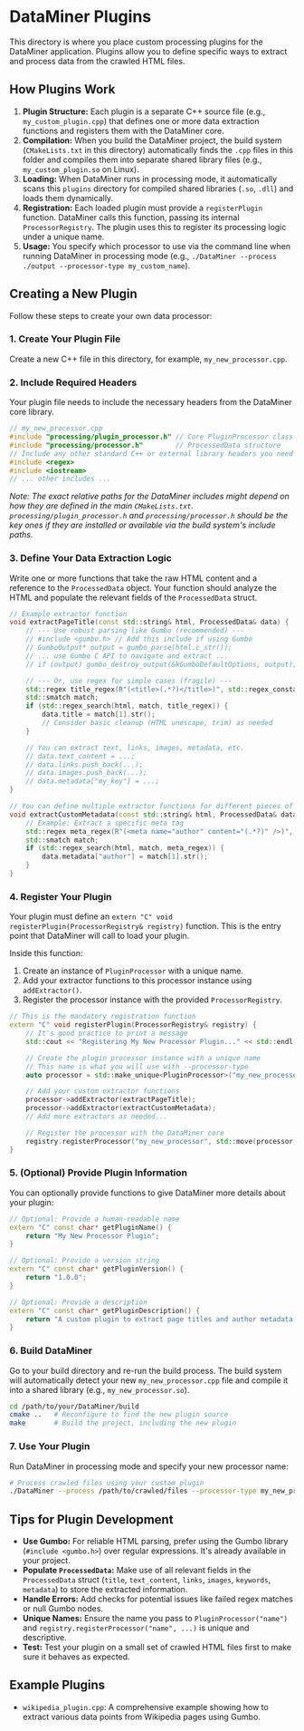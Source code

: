 
# DataMiner Plugins

This directory is where you place custom processing plugins for the DataMiner application. Plugins allow you to define specific ways to extract and process data from the crawled HTML files.

## How Plugins Work

1.  **Plugin Structure:** Each plugin is a separate C++ source file (e.g., `my_custom_plugin.cpp`) that defines one or more data extraction functions and registers them with the DataMiner core.
2.  **Compilation:** When you build the DataMiner project, the build system (`CMakeLists.txt` in this directory) automatically finds the `.cpp` files in this folder and compiles them into separate shared library files (e.g., `my_custom_plugin.so` on Linux).
3.  **Loading:** When DataMiner runs in processing mode, it automatically scans this `plugins` directory for compiled shared libraries (`.so`, `.dll`) and loads them dynamically.
4.  **Registration:** Each loaded plugin must provide a `registerPlugin` function. DataMiner calls this function, passing its internal `ProcessorRegistry`. The plugin uses this to register its processing logic under a unique name.
5.  **Usage:** You specify which processor to use via the command line when running DataMiner in processing mode (e.g., `./DataMiner --process ./output --processor-type my_custom_name`).

## Creating a New Plugin

Follow these steps to create your own data processor:

### 1. Create Your Plugin File

Create a new C++ file in this directory, for example, `my_new_processor.cpp`.

### 2. Include Required Headers

Your plugin file needs to include the necessary headers from the DataMiner core library.

```cpp
// my_new_processor.cpp
#include "processing/plugin_processor.h" // Core PluginProcessor class
#include "processing/processor.h"        // ProcessedData structure
// Include any other standard C++ or external library headers you need
#include <regex>
#include <iostream>
// ... other includes ...
```

*Note: The exact relative paths for the DataMiner includes might depend on how they are defined in the main `CMakeLists.txt`. `processing/plugin_processor.h` and `processing/processor.h` should be the key ones if they are installed or available via the build system's include paths.*

### 3. Define Your Data Extraction Logic

Write one or more functions that take the raw HTML content and a reference to the `ProcessedData` object. Your function should analyze the HTML and populate the relevant fields of the `ProcessedData` struct.

```cpp
// Example extractor function
void extractPageTitle(const std::string& html, ProcessedData& data) {
    // --- Use robust parsing like Gumbo (recommended) ---
    // #include <gumbo.h> // Add this include if using Gumbo
    // GumboOutput* output = gumbo_parse(html.c_str());
    // ... use Gumbo C API to navigate and extract ...
    // if (output) gumbo_destroy_output(&kGumboDefaultOptions, output);

    // --- Or, use regex for simple cases (fragile) ---
    std::regex title_regex(R"(<title>(.*?)</title>)", std::regex_constants::icase);
    std::smatch match;
    if (std::regex_search(html, match, title_regex)) {
        data.title = match[1].str();
        // Consider basic cleanup (HTML unescape, trim) as needed
    }

    // You can extract text, links, images, metadata, etc.
    // data.text_content = ...;
    // data.links.push_back(...);
    // data.images.push_back(...);
    // data.metadata["my_key"] = ...;
}

// You can define multiple extractor functions for different pieces of data
void extractCustomMetadata(const std::string& html, ProcessedData& data) {
    // Example: Extract a specific meta tag
    std::regex meta_regex(R"(<meta name="author" content="(.*?)" />)", std::regex_constants::icase);
    std::smatch match;
    if (std::regex_search(html, match, meta_regex)) {
        data.metadata["author"] = match[1].str();
    }
}
```

### 4. Register Your Plugin

Your plugin must define an `extern "C" void registerPlugin(ProcessorRegistry& registry)` function. This is the entry point that DataMiner will call to load your plugin.

Inside this function:
1.  Create an instance of `PluginProcessor` with a unique name.
2.  Add your extractor functions to this processor instance using `addExtractor()`.
3.  Register the processor instance with the provided `ProcessorRegistry`.

```cpp
// This is the mandatory registration function
extern "C" void registerPlugin(ProcessorRegistry& registry) {
    // It's good practice to print a message
    std::cout << "Registering My New Processor Plugin..." << std::endl;

    // Create the plugin processor instance with a unique name
    // This name is what you will use with --processor-type
    auto processor = std::make_unique<PluginProcessor>("my_new_processor");

    // Add your custom extractor functions
    processor->addExtractor(extractPageTitle);
    processor->addExtractor(extractCustomMetadata);
    // Add more extractors as needed...

    // Register the processor with the DataMiner core
    registry.registerProcessor("my_new_processor", std::move(processor));
}
```

### 5. (Optional) Provide Plugin Information

You can optionally provide functions to give DataMiner more details about your plugin:

```cpp
// Optional: Provide a human-readable name
extern "C" const char* getPluginName() {
    return "My New Processor Plugin";
}

// Optional: Provide a version string
extern "C" const char* getPluginVersion() {
    return "1.0.0";
}

// Optional: Provide a description
extern "C" const char* getPluginDescription() {
    return "A custom plugin to extract page titles and author metadata.";
}
```

### 6. Build DataMiner

Go to your build directory and re-run the build process. The build system will automatically detect your new `my_new_processor.cpp` file and compile it into a shared library (e.g., `my_new_processor.so`).

```bash
cd /path/to/your/DataMiner/build
cmake ..   # Reconfigure to find the new plugin source
make       # Build the project, including the new plugin
```

### 7. Use Your Plugin

Run DataMiner in processing mode and specify your new processor name:

```bash
# Process crawled files using your custom plugin
./DataMiner --process /path/to/crawled/files --processor-type my_new_processor --export json --export-file my_output.json
```

## Tips for Plugin Development

*   **Use Gumbo:** For reliable HTML parsing, prefer using the Gumbo library (`#include <gumbo.h>`) over regular expressions. It's already available in your project.
*   **Populate `ProcessedData`:** Make use of all relevant fields in the `ProcessedData` struct (`title`, `text_content`, `links`, `images`, `keywords`, `metadata`) to store the extracted information.
*   **Handle Errors:** Add checks for potential issues like failed regex matches or null Gumbo nodes.
*   **Unique Names:** Ensure the name you pass to `PluginProcessor("name")` and `registry.registerProcessor("name", ...)` is unique and descriptive.
*   **Test:** Test your plugin on a small set of crawled HTML files first to make sure it behaves as expected.

## Example Plugins

*   `wikipedia_plugin.cpp`: A comprehensive example showing how to extract various data points from Wikipedia pages using Gumbo.
